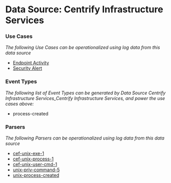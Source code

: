 Data Source: Centrify Infrastructure Services
=============================================

### Use Cases

_The following Use Cases can be operationalized using log data from this data source_

* [Endpoint Activity](usecase_endpoint_activity.md)
* [Security Alert](usecase_security_alert.md)


### Event Types

_The following list of Event Types can be generated by Data Source Centrify Infrastructure Services_Centrify Infrastructure Services, and power the use cases above:_

- process-created


### Parsers

_The following Parsers can be operationalized using log data from this data source_

* [cef-unix-exe-1](parserContent_cef-unix-exe-1.md)
* [cef-unix-process-1](parserContent_cef-unix-process-1.md)
* [cef-unix-user-cmd-1](parserContent_cef-unix-user-cmd-1.md)
* [unix-priv-command-5](parserContent_unix-priv-command-5.md)
* [unix-process-created](parserContent_unix-process-created.md)
